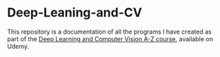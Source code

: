 # Deep-Leaning-and-CV
This repository is a documentation of all the programs I have created as part of the <a href="https://www.udemy.com/course/computer-vision-a-z/?couponCode=LOCLZDOFFPINTRMT">Deep Learning and Computer Vision A-Z course</a>, available on Udemy.

